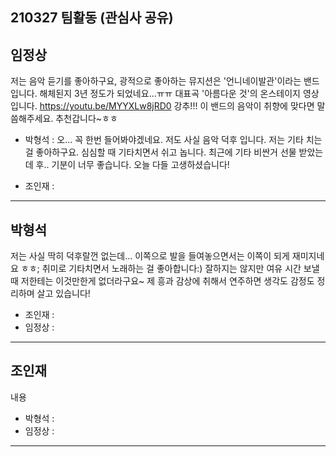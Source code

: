## 210327 팀활동 (관심사 공유)

## 임정상

저는 음악 듣기를 좋아하구요, 광적으로 좋아하는 뮤지션은 '언니네이발관'이라는 밴드입니다. 해체된지 3년 정도가 되었네요...ㅠㅠ 
대표곡 '아름다운 것'의 온스테이지 영상입니다. 
https://youtu.be/MYYXLw8jRD0
강추!!! 이 밴드의 음악이 취향에 맞다면 말씀해주세요. 추천갑니다~ㅎㅎ

* 박형석 : 오... 꼭 한번 들어봐야겠네요. 저도 사실 음악 덕후 입니다. 저는 기타 치는 걸 좋아하구요. 심심할 때 기타치면서 쉬고 놉니다. 최근에 기타 비싼거 선물 받았는데 후.. 기분이 너무 좋습니다. 오늘 다들 고생하셨습니다!

* 조인재 :

---

## 박형석

저는 사실 딱히 덕후랄껀 없는데... 이쪽으로 발을 들여놓으면서는 이쪽이 되게 재미지네요 ㅎㅎ;  취미로 기타치면서 노래하는 걸 좋아합니다:) 잘하지는 않지만 여유 시간 보낼 때 저한테는 이것만한게 없더라구요~ 제 흥과 감상에 취해서 연주하면 생각도 감정도 정리하며 살고 있습니다!

* 조인재 : 
* 임정상 : 

---

## 조인재 

내용

* 박형석 : 
* 임정상 : 

---

